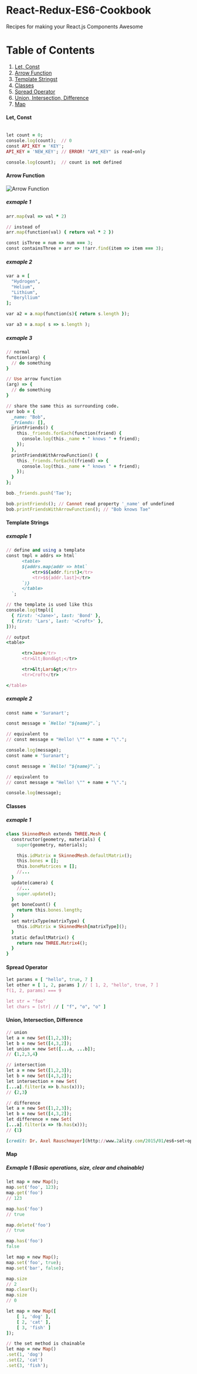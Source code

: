 # React-Redux-ES6-Cookbook
Recipes for making your React.js Components Awesome

# Table of Contents
1. [Let, Const](#let-const)
2. [Arrow Function](#arrow-function)
3. [Template Stringst](#template-stringst)
4. [Classes](#classes)
5. [Spread Operator](#spread-operator)
6. [Union, Intersection, Difference](#union-intersection-difference)
7. [Map](#map)
#### Let, Const

```ruby

let count = 0;
console.log(count);  // 0
const API_KEY = 'KEY';
API_KEY = 'NEW_KEY'; // ERROR! "API_KEY" is read-only

console.log(count);  // count is not defined
```
#### Arrow Function
![Arrow Function](http://www.uxebu.com/wp-content/uploads/2015/05/arrow-function4-150px-150x134.jpg)
##### exmaple 1
```ruby
arr.map(val => val * 2)

// instead of
arr.map(function(val) { return val * 2 })

const isThree = num => num === 3;
const containsThree = arr => !!arr.find(item => item === 3);
```
##### exmaple 2
```ruby
var a = [
  "Hydrogen",
  "Helium",
  "Lithium",
  "Beryl­lium"
];

var a2 = a.map(function(s){ return s.length });

var a3 = a.map( s => s.length );
```
##### exmaple 3
```ruby
// normal
function(arg) {
  // do something
}

// Use arrow function
(arg) => {
  // do something
}

// share the same this as surrounding code.
var bob = {
  _name: "Bob",
  _friends: [],
  printFriends() {
    this._friends.forEach(function(friend) {
      console.log(this._name + " knows " + friend);
    });
  },
  printFriendsWithArrowFunction() {
    this._friends.forEach((friend) => {
      console.log(this._name + " knows " + friend);
    });
  }
};

bob._friends.push('Tae');

bob.printFriends(); // Cannot read property '_name' of undefined
bob.printFriendsWithArrowFunction(); // "Bob knows Tae"
```

#### Template Strings
##### exmaple 1
```ruby
// define and using a template
const tmpl = addrs => html`
      <table>
      ${addrs.map(addr => html`
          <tr>$${addr.first}</tr>
          <tr>$${addr.last}</tr>
      `)}
      </table>
  `;

// the template is used like this
console.log(tmpl([
  { first: '<Jane>', last: 'Bond' },
  { first: 'Lars', last: '<Croft>' },
]));

// output
<table>

      <tr>Jane</tr>
      <tr>&lt;Bond&gt;</tr>

      <tr>&lt;Lars&gt;</tr>
      <tr>Croft</tr>

</table>
```
##### exmaple 2
```ruby
const name = 'Suranart';

const message = `Hello! "${name}".`;

// equivalent to
// const message = "Hello! \"" + name + "\".";

console.log(message);
const name = 'Suranart';

const message = `Hello! "${name}".`;

// equivalent to
// const message = "Hello! \"" + name + "\".";

console.log(message);
```
#### Classes
##### exmaple 1
```ruby
class SkinnedMesh extends THREE.Mesh {
  constructor(geometry, materials) {
    super(geometry, materials);

    this.idMatrix = SkinnedMesh.defaultMatrix();
    this.bones = [];
    this.boneMatrices = [];
    //...
  }
  update(camera) {
    //...
    super.update();
  }
  get boneCount() {
    return this.bones.length;
  }
  set matrixType(matrixType) {
    this.idMatrix = SkinnedMesh[matrixType]();
  }
  static defaultMatrix() {
    return new THREE.Matrix4();
  }
}
```
#### Spread Operator
```ruby
let params = [ "hello", true, 7 ]
let other = [ 1, 2, params ] // [ 1, 2, "hello", true, 7 ]
f(1, 2, params) === 9

let str = "foo"
let chars = [str] // [ "f", "o", "o" ]
```
#### Union, Intersection, Difference
```ruby
// union
let a = new Set([1,2,3]);
let b = new Set([4,3,2]);
let union = new Set([...a, ...b]);
// {1,2,3,4}

// intersection
let a = new Set([1,2,3]);
let b = new Set([4,3,2]);
let intersection = new Set(
[...a].filter(x => b.has(x)));
// {2,3}

// difference
let a = new Set([1,2,3]);
let b = new Set([4,3,2]);
let difference = new Set(
[...a].filter(x => !b.has(x)));
// {1}

[credit: Dr. Axel Rauschmayer](http://www.2ality.com/2015/01/es6-set-operations.html)
```
#### Map
##### Exmaple 1 (Basic operations, size, clear and chainable)
```ruby
let map = new Map();
map.set('foo', 123);
map.get('foo')
// 123

map.has('foo')
// true

map.delete('foo')
// true

map.has('foo')
false

let map = new Map();
map.set('foo', true);
map.set('bar', false);

map.size
// 2
map.clear();
map.size
// 0

let map = new Map([
    [ 1, 'dog' ],
    [ 2, 'cat' ],
    [ 3, 'fish' ]
]);

// the set method is chainable
let map = new Map()
.set(1, 'dog')
.set(2, 'cat')
.set(3, 'fish');
```
